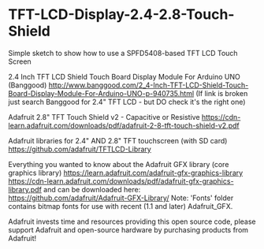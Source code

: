 # TFT-LCD-Display-2.4-2.8-Touch-Shield
Simple sketch to show how to use a SPFD5408-based TFT LCD Touch Screen

2.4 Inch TFT LCD Shield Touch Board Display Module For Arduino UNO (Banggood)
http://www.banggood.com/2_4-Inch-TFT-LCD-Shield-Touch-Board-Display-Module-For-Arduino-UNO-p-940735.html
(If link is broken just search Banggood for 2.4" TFT LCD - but DO check it's the right one)

Adafruit 2.8" TFT Touch Shield v2 - Capacitive or Resistive
https://cdn-learn.adafruit.com/downloads/pdf/adafruit-2-8-tft-touch-shield-v2.pdf

Adafruit libraries for 2.4" AND 2.8" TFT touchscreen (with SD card)
https://github.com/adafruit/TFTLCD-Library

Everything you wanted to know about the Adafruit GFX library (core graphics library)
https://learn.adafruit.com/adafruit-gfx-graphics-library
https://cdn-learn.adafruit.com/downloads/pdf/adafruit-gfx-graphics-library.pdf
and can be downloaded here:
https://github.com/adafruit/Adafruit-GFX-Library/
Note: 'Fonts' folder contains bitmap fonts for use with recent (1.1 and later) Adafruit_GFX.

Adafruit invests time and resources providing this open source code,
please support Adafruit and open-source hardware by purchasing
products from Adafruit!

